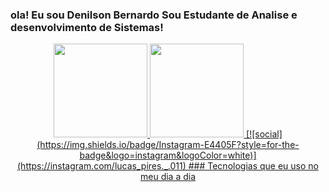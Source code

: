 ### ola! Eu sou Denilson Bernardo Sou Estudante de Analise e desenvolvimento de Sistemas!
<div align="center">
  <a href="https://github.com/pireslucas">
    <img height="150em" src="https://github-readme-stats.vercel.app/api?username=pireslucas&count_private=true&include_all_commits=true&show_icons=true&theme=dracula&hide_border=false&show_owner=true"/>
    <img height="150em" src="https://github-readme-stats.vercel.app/api/top-langs/?username=pireslucas&theme=dracula&hide_border=false&&layout=compact"/>
[![social](https://img.shields.io/badge/Instagram-E4405F?style=for-the-badge&logo=instagram&logoColor=white)](https://instagram.com/lucas_pires._.011)
### Tecnologias que eu uso no meu dia a dia 
